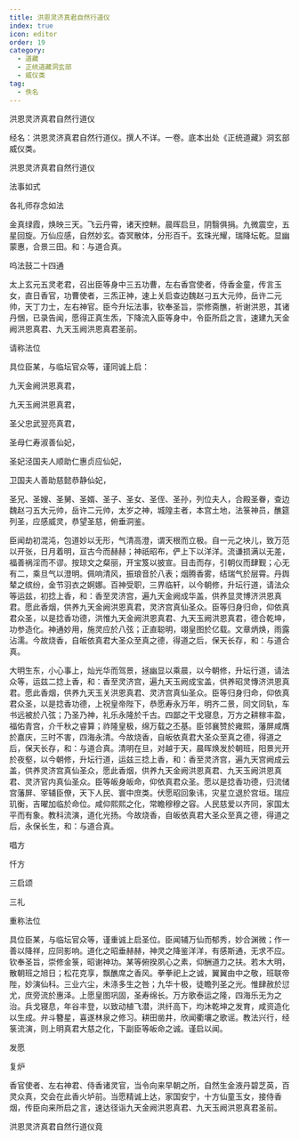 ```yaml
---
title: 洪恩灵济真君自然行道仪
index: true
icon: editor
order: 19
category:
  - 道藏
  - 正统道藏洞玄部
  - 威仪类
tag:
  - 佚名
---
```


洪恩灵济真君自然行道仪  

经名：洪恩灵济真君自然行道仪。撰人不详。一卷。底本出处《正统道藏》洞玄部威仪类。  

洪恩灵济真君自然行道仪  

法事如式  

各礼师存念如法  

金真绿霞，焕映三天。飞云丹霄，诸天控軿。晨晖启旦，阴翳俱捐。九微震空，五星回旋。万仙应感，自然妙玄。杳冥散体，分形百千。玄珠光耀，瑞降坛乾。显幽蒙惠，合景三田。和：与道合真。  

呜法鼓二十四通  

太上玄元五灵老君，召出臣等身中三五功曹，左右香宫使者，侍香金童，传言玉女，直日香官，功曹使者，三炁正神，速上关启查边魏赵刁五大元帅，岳许二元帅，天丁力士，左右神官。臣今升坛法事，钦奉圣旨，崇修斋醮，祈谢洪恩，其诸丹悃，已录告闻，愿得正真生炁，下降流入臣等身中，令臣所启之言，速建九天金阙洪恩真君、九天玉阙洪恩真君圣前。  

请称法位  

具位臣某，与临坛官众等，谨同诚上启：  

九天金阙洪恩真君，  

九天玉阙洪恩真君，  

圣父忠武翌亮真君，  

圣母仁寿淑善仙妃，  

圣妃泾国夫人顺助仁惠贞应仙妃，  

卫国夫人善助慈懿恭静仙妃，  

圣兄、圣嫂、圣舅、圣婿、圣子、圣女、圣侄、圣孙，列位夫人，合殿圣眷，查边魏赵刁五大元帅，岳许二元帅，太岁之神，城隍主者，本宫土地，法箓神员，醮筵列圣，应感威灵，恭望圣慈，俯垂洞鉴。  

臣闻劫初混沌，包道妙以无形，气清高澄，谓天根而立极。自一元之坱儿，致万范以开张，日月着明，亘古今而赫赫；神祇昭布，俨上下以洋洋。流谦损满以无差，福善祸淫而不谬。按琼文之粲丽，开宝笈以披宣。目击而存，引朝仪而肆觐；心无有二，乘旦气以澄明。佩响清风，振琅音於八表；烟腾香雾，结瑞气於层霄。丹舆辇之缤纷，金节羽衣之婀娜。百神受职，三界临轩，以今朝修，升坛行道，请法众等运兹，初捻上香，和：香至灵济宫，遍九天金阙成华盖，供养显灵博济洪恩真君。愿此香烟，供养九天金阙洪恩真君，灵济宫真仙圣众。臣等归身归命，仰依真君众圣，以是捻香功德，洪惟九天金阙洪恩真君、九天玉阙洪恩真君，德合乾坤，功参造化。神通妙用，施灵应於八弦；正直聪明，翊皇图於亿载。文章炳焕，雨露沾濡。今故烧香，自皈依真君大圣众至真之德，得道之后，保天长存，和：与道合真。  

大明生东，小心事上，灿光华而驾景，拯幽显以乘晨，以今朝修，升坛行道，请法众等，运兹二捻上香，和：香至灵济宫，遍九天玉阙成宝盖，供养昭灵慱济洪恩真君。愿此香烟，供养九天玉关洪恩真君、灵济宫真仙圣众。臣等归身归命，仰依真君众圣，以是捻香功德，上祝皇帝陛下，恭愿寿永万年，明齐二景，同文同轨，车书远被於八弦；乃圣乃神，礼乐永隆於千古。四鄙之干戈寝息，万方之耕稼丰盈，福佑青宫，介千秋之睿算；祚隆皇极，绵万载之丕基。臣邻襄赞於雍熙，藩屏咸膺於嘉庆，三时不害，四海永清。今故烧香，自皈依真君大圣众至真之德，得道之后，保天长存，和：与道合真。清明在旦，对越于天，晨晖焕发於朝班，阳景光开於夜壑，以今朝修，升坛行道，运兹三捻上香，和：香至灵济宫，遍九天宫阙成云盖，供养灵济宫真仙圣众，愿此香烟，供养九天金阙洪恩真君、九天玉阙洪恩真君、灵济官内真仙圣众。臣等皈身皈命，仰依真君众圣。愿以是捻香功德，归流储宫藩屏、宰辅臣僚，天下人民、寰中庶类。伏愿昭回象讳，灾星立退於宫垣。瑞应玑衡，吉曜加临於命位。咸仰熙熙之化，常瞻穆穆之容。人民慈爱以齐同，家国太平而有象。教科流演，道化光扬。今故烧香，自皈依真君大圣众至真之德，得道之后，永保长生，和：与道合真。  

唱方  

忏方  

三启颂  

三礼  

重称法位  

具位臣某，与临坛官众等，谨重诚上启圣位。臣闻辅万仙而郁秀，妙合渊微；作一善以降祥，应同影响。道化之昭垂赫赫，神灵之降鉴洋洋，有感斯通，无求不应。钦奉圣旨，崇修金箓，昭谢神功。某等俯揆夙心之素，仰酬道力之扶。若木大明，散朝班之旭日；松花克享，飘醮席之香风。拳拳祀上之诚，翼翼由中之敬，班联帝陛，妙演仙科。三业六尘，未涤多生之咎；九华十极，徒瞻列圣之光。惟肆赦於愆尤，庶旁流於惠泽。上愿皇图巩固，圣寿绵长。万方歌泰运之隆，四海乐无为之治。兵戈寝息，年谷丰登，以致动植飞潜，洪纤高下，均沐乾坤之发育，咸资造化以生成。弁斗簪星，喜遂林泉之修习。耕田凿井，欣闻衢壤之歌谣。教法兴行，经箓流演，则上明真君大慈之化，下副臣等皈命之诚。谨启以闻。  

发愿  

复炉  

香官使者、左右神君、侍香诸灵官，当令向来早朝之所，自然生金液丹碧芝英，百灵众真，交会在此香火垆前。当愿精诚上达，家国安宁，十方仙童玉女，接侍香烟，传臣向来所启之言，速达径诣九天金阙洪恩真君、九天玉阙洪恩真君圣前。  

洪恩灵济真君自然行道仪竟  
